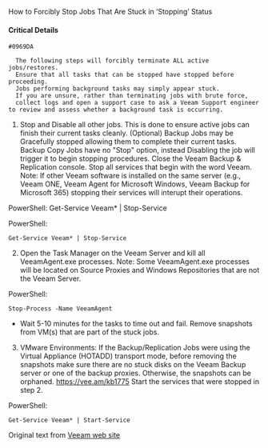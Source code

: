 How to Forcibly Stop Jobs That Are Stuck in ‘Stopping’ Status

#### Critical Details
`#0969DA`

```
  The following steps will forcibly terminate ALL active jobs/restores.
  Ensure that all tasks that can be stopped have stopped before proceeding.
  Jobs performing background tasks may simply appear stuck.
  If you are unsure, rather than terminating jobs with brute force, 
  collect logs and open a support case to ask a Veeam Support engineer to review and assess whether a background task is occurring.
```

1. Stop and Disable all other jobs.
This is done to ensure active jobs can finish their current tasks cleanly.
(Optional) Backup Jobs may be Gracefully stopped allowing them to complete their current tasks.
Backup Copy Jobs have no "Stop" option, instead Disabling the job will trigger it to begin stopping procedures.
Close the Veeam Backup & Replication console.
Stop all services that begin with the word Veeam.
Note: If other Veeam software is installed on the same server (e.g.,  Veeam ONE, Veeam Agent for Microsoft Windows, Veeam Backup for Microsoft 365) stopping their services will interupt their operations.

PowerShell:
Get-Service Veeam* | Stop-Service

PowerShell:
```
Get-Service Veeam* | Stop-Service
```

2. Open the Task Manager on the Veeam Server and kill all VeeamAgent.exe processes.
Note: Some VeeamAgent.exe processes will be located on Source Proxies and Windows Repositories that are not the Veeam Server.

PowerShell:
```
Stop-Process -Name VeeamAgent
```
- Wait 5-10 minutes for the tasks to time out and fail. 
  Remove snapshots from VM(s) that are part of the stuck jobs.

3. VMware Environments: If the Backup/Replication Jobs were using the Virtual Appliance (HOTADD) transport mode, before removing the snapshots make sure there are no stuck disks on the Veeam Backup server or one of the backup proxies. Otherwise, the snapshots can be orphaned. https://vee.am/kb1775
Start the services that were stopped in step 2.

PowerShell:
```
Get-Service Veeam* | Start-Service
```







Original text from [Veeam web site](https://www.veeam.com/kb1727)
